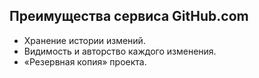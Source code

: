 ## Преимущества сервиса GitHub.com

* Хранение истории измений.
* Видимость и авторство каждого изменения.
* «Резервная копия» проекта.

